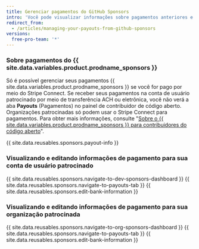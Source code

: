 ```yaml
---
title: Gerenciar pagamentos do GitHub Sponsors
intro: 'Você pode visualizar informações sobre pagamentos anteriores e futuros do {{ site.data.variables.product.prodname_sponsors }} e editar suas informações bancárias.'
redirect_from:
  - /articles/managing-your-payouts-from-github-sponsors
versions:
  free-pro-team: '*'
---
```


### Sobre pagamentos do {{ site.data.variables.product.prodname_sponsors }}

Só é possível gerenciar seus pagamentos {{ site.data.variables.product.prodname_sponsors }} se você for pago por meio do Stripe Connect. Se receber seus pagamentos na conta de usuário patrocinado por meio de transferência ACH ou eletrônica, você não verá a aba **Payouts** (Pagamentos) no painel de contribuidor de  código aberto. Organizações patrocinadas só podem usar o Stripe Connect para pagamentos. Para obter mais informações, consulte "[Sobre o {{ site.data.variables.product.prodname_sponsors }} para contribuidores do código aberto](/github/supporting-the-open-source-community-with-github-sponsors/about-github-sponsors-for-open-source-contributors#sponsorship-payouts)".

{{ site.data.reusables.sponsors.payout-info }}

### Visualizando e editando informações de pagamento para sua conta de usuário patrocinado

{{ site.data.reusables.sponsors.navigate-to-dev-sponsors-dashboard }}
{{ site.data.reusables.sponsors.navigate-to-payouts-tab }}
{{ site.data.reusables.sponsors.edit-bank-information }}

### Visualizando e editando informações de pagamento para sua organização patrocinada

{{ site.data.reusables.sponsors.navigate-to-org-sponsors-dashboard }}
{{ site.data.reusables.sponsors.navigate-to-payouts-tab }}
{{ site.data.reusables.sponsors.edit-bank-information }}
